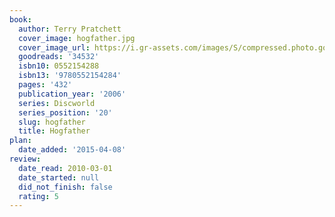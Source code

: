 ```yaml
---
book:
  author: Terry Pratchett
  cover_image: hogfather.jpg
  cover_image_url: https://i.gr-assets.com/images/S/compressed.photo.goodreads.com/books/1416342611l/34532._SX98_.jpg
  goodreads: '34532'
  isbn10: 0552154288
  isbn13: '9780552154284'
  pages: '432'
  publication_year: '2006'
  series: Discworld
  series_position: '20'
  slug: hogfather
  title: Hogfather
plan:
  date_added: '2015-04-08'
review:
  date_read: 2010-03-01
  date_started: null
  did_not_finish: false
  rating: 5
---
```

